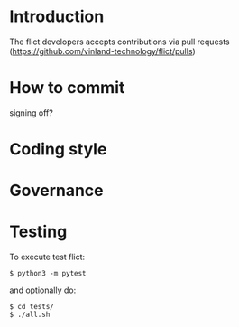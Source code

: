 # Introduction

The flict developers accepts contributions via pull requests (https://github.com/vinland-technology/flict/pulls)

# How to commit

signing off?

# Coding style

# Governance

# Testing

To execute test flict:

```
$ python3 -m pytest 
```

and optionally do:

```
$ cd tests/
$ ./all.sh 
```



